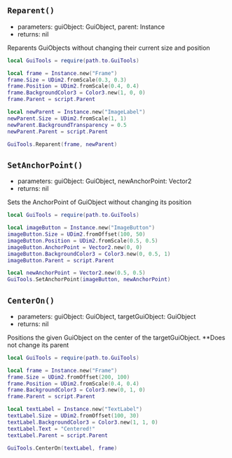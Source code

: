 ## `Reparent()`

* parameters: guiObject: GuiObject, parent: Instance
* returns: nil

Reparents GuiObjects without changing their current size and position

```lua
local GuiTools = require(path.to.GuiTools)

local frame = Instance.new("Frame")
frame.Size = UDim2.fromScale(0.3, 0.3)
frame.Position = UDim2.fromScale(0.4, 0.4)
frame.BackgroundColor3 = Color3.new(1, 0, 0)
frame.Parent = script.Parent

local newParent = Instance.new("ImageLabel")
newParent.Size = UDim2.fromScale(1, 1)
newParent.BackgroundTransparency = 0.5
newParent.Parent = script.Parent

GuiTools.Reparent(frame, newParent)
```

## `SetAnchorPoint()`

* parameters: guiObject: GuiObject, newAnchorPoint: Vector2
* returns: nil

Sets the AnchorPoint of GuiObject without changing its position

```lua
local GuiTools = require(path.to.GuiTools)

local imageButton = Instance.new("ImageButton")
imageButton.Size = UDim2.fromOffset(100, 50)
imageButton.Position = UDim2.fromScale(0.5, 0.5)
imageButton.AnchorPoint = Vector2.new(0, 0)
imageButton.BackgroundColor3 = Color3.new(0, 0.5, 1)
imageButton.Parent = script.Parent

local newAnchorPoint = Vector2.new(0.5, 0.5)
GuiTools.SetAnchorPoint(imageButton, newAnchorPoint)
```

## `CenterOn()`

* parameters: guiObject: GuiObject, targetGuiObject: GuiObject
* returns: nil

Positions the given GuiObject on the center of the targetGuiObject. **Does not change its parent

```lua
local GuiTools = require(path.to.GuiTools)

local frame = Instance.new("Frame")
frame.Size = UDim2.fromOffset(200, 100)
frame.Position = UDim2.fromScale(0.4, 0.4)
frame.BackgroundColor3 = Color3.new(0, 1, 0)
frame.Parent = script.Parent

local textLabel = Instance.new("TextLabel")
textLabel.Size = UDim2.fromOffset(100, 30)
textLabel.BackgroundColor3 = Color3.new(1, 1, 0)
textLabel.Text = "Centered!"
textLabel.Parent = script.Parent

GuiTools.CenterOn(textLabel, frame)
```
